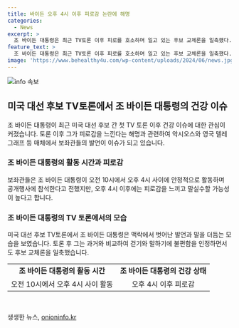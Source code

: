 ```yaml
---
title: 바이든 오후 4시 이후 피로감 논란에 해명
categories:
  - News
excerpt: >
  조 바이든 대통령은 최근 TV토론 이후 피로를 호소하며 일고 있는 후보 교체론을 일축했다. 보좌관들은 바이든 대통령이 오후 4시 이후 피로를 느껴 말실수할 가능성이 높다고 전했다. 이에 대한 논란이 불거진 가운데, 11월 대선을 앞두고 그의 건강 상태가 관심을 끌고 있다. 토론에서는 맥락에서 벗어난 발언과 말을 더듬는 모습이 보였으나, 조 바이든 대통령은 여전히 후보 교체론을 일축하고 있다.
feature_text: >
  조 바이든 대통령은 최근 TV토론 이후 피로를 호소하며 일고 있는 후보 교체론을 일축했다. 보좌관들은 바이든 대통령이 오후 4시 이후 피로를 느껴 말실수할 가능성이 높다고 전했다. 이에 대한 논란이 불거진 가운데, 11월 대선을 앞두고 그의 건강 상태가 관심을 끌고 있다. 토론에서는 맥락에서 벗어난 발언과 말을 더듬는 모습이 보였으나, 조 바이든 대통령은 여전히 후보 교체론을 일축하고 있다.
image: 'https://www.behealthy4u.com/wp-content/uploads/2024/06/news.jpg'
---
```


<p><img src="https://www.behealthy4u.com/wp-content/uploads/2024/06/news.jpg" alt="info 속보" /></p>

<h2 data-ke-size="size26">미국 대선 후보 TV토론에서 조 바이든 대통령의 건강 이슈</h2>

<p data-ke-size="size16">조 바이든 대통령이 최근 미국 대선 후보 간 첫 TV 토론 이후 건강 이슈에 대한 관심이 커졌습니다. 토론 이후 그가 피로감을 느낀다는 해명과 관련하여 악시오스와 영국 텔레그래프 등 매체에서 보좌관들의 발언이 이슈가 되고 있습니다.</p>

<h3>조 바이든 대통령의 활동 시간과 피로감</h3>

<p data-ke-size="size16">보좌관들은 조 바이든 대통령이 오전 10시에서 오후 4시 사이에 안정적으로 활동하며 공개행사에 참석한다고 전했지만, 오후 4시 이후에는 피로감을 느끼고 말실수할 가능성이 높다고 합니다.</p>

<h3>조 바이든 대통령의 TV 토론에서의 모습</h3>

<p data-ke-size="size16">미국 대선 후보 TV토론에서 조 바이든 대통령은 맥락에서 벗어난 발언과 말을 더듬는 모습을 보였습니다. 토론 후 그는 과거와 비교하여 걷기와 말하기에 불편함을 인정하면서도 후보 교체론을 일축했습니다.</p>

<table>
  <tr>
    <td style="text-align: center; height: 17px;"><b>조 바이든 대통령의 활동 시간</b></td>
    <td style="text-align: center; height: 17px;"><b>조 바이든 대통령의 건강 상태</b></td>
  </tr>
  <tr>
    <td style="text-align: center;">오전 10시에서 오후 4시 사이 활동</td>
    <td style="text-align: center;">오후 4시 이후 피로감</td>
  </tr>
</table>

<p data-ke-size="size16">&nbsp;</p>
생생한 뉴스, <a href="https://onioninfo.kr" rel="dofollow">onioninfo.kr</a>


